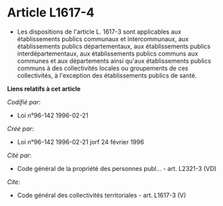 # Article L1617-4

- Les dispositions de l'article L. 1617-3 sont applicables aux établissements publics communaux et intercommunaux, aux
établissements publics départementaux, aux établissements publics interdépartementaux, aux établissements publics communs aux
communes et aux départements ainsi qu'aux établissements publics communs à des collectivités locales ou groupements de ces
collectivités, à l'exception des établissements publics de santé.

**Liens relatifs à cet article**

_Codifié par_:

  - Loi n°96-142 1996-02-21

_Créé par_:

  - Loi n°96-142 1996-02-21 jorf 24 février 1996

_Cité par_:

  - Code général de la propriété des personnes publ... - art. L2321-3 (VD)

_Cite_:

  - Code général des collectivités territoriales - art. L1617-3 (V)
